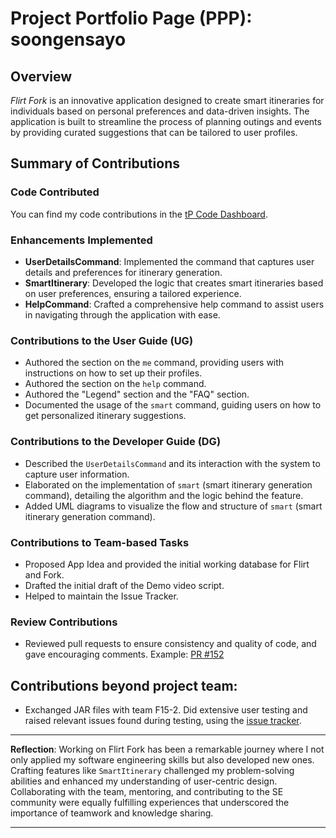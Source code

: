 # Project Portfolio Page (PPP): soongensayo

## Overview
*Flirt Fork* is an innovative application designed to create smart itineraries for individuals based on personal preferences and data-driven insights. The application is built to streamline the process of planning outings and events by providing curated suggestions that can be tailored to user profiles.

## Summary of Contributions

### Code Contributed
You can find my code contributions in the [tP Code Dashboard](https://nus-cs2113-ay2324s2.github.io/tp-dashboard/?search=soongensayo&breakdown=true&sort=groupTitle%20dsc&sortWithin=title&since=2024-02-23&timeframe=commit&mergegroup=&groupSelect=groupByRepos&checkedFileTypes=docs~functional-code~test-code~other).

### Enhancements Implemented
- **UserDetailsCommand**: Implemented the command that captures user details and preferences for itinerary generation.
- **SmartItinerary**: Developed the logic that creates smart itineraries based on user preferences, ensuring a tailored experience.
- **HelpCommand**: Crafted a comprehensive help command to assist users in navigating through the application with ease.

### Contributions to the User Guide (UG)
- Authored the section on the `me` command, providing users with instructions on how to set up their profiles.
- Authored the section on the `help` command.
- Authored the "Legend" section and the "FAQ" section.
- Documented the usage of the `smart` command, guiding users on how to get personalized itinerary suggestions.

### Contributions to the Developer Guide (DG)
- Described the `UserDetailsCommand` and its interaction with the system to capture user information.
- Elaborated on the implementation of `smart` (smart itinerary generation command), detailing the algorithm and the logic behind the feature.
- Added UML diagrams to visualize the flow and structure of `smart` (smart itinerary generation command).

### Contributions to Team-based Tasks
- Proposed App Idea and provided the initial working database for Flirt and Fork.
- Drafted the initial draft of the Demo video script.
- Helped to maintain the Issue Tracker.

### Review Contributions
- Reviewed pull requests to ensure consistency and quality of code, and gave encouraging comments. Example: [PR #152](https://github.com/AY2324S2-CS2113-T11-2/tp/pull/152#issuecomment-2045649394)

## Contributions beyond project team:
- Exchanged JAR files with team F15-2. Did extensive user testing and raised relevant issues found during testing, using the [issue tracker](https://github.com/AY2324S2-CS2113-F15-2/tp/issues). 

---

**Reflection**: Working on Flirt Fork has been a remarkable journey where I not only applied my software engineering skills but also developed new ones. Crafting features like `SmartItinerary` challenged my problem-solving abilities and enhanced my understanding of user-centric design. Collaborating with the team, mentoring, and contributing to the SE community were equally fulfilling experiences that underscored the importance of teamwork and knowledge sharing.

---
